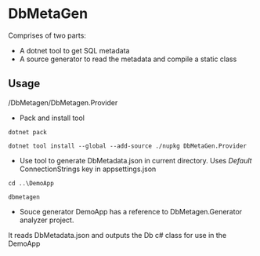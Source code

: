 # DbMetaGen

Comprises of two parts:
* A dotnet tool to get SQL metadata
* A source generator to read the metadata and compile a static class  

## Usage

/DbMetagen/DbMetagen.Provider

* Pack and install tool  

`dotnet pack`  

`dotnet tool install --global --add-source ./nupkg DbMetaGen.Provider`  

* Use tool to generate DbMetadata.json in current directory. Uses _Default_ ConnectionStrings key in appsettings.json  

`cd ..\DemoApp`  

`dbmetagen`  


* Souce generator
DemoApp has a reference to DbMetagen.Generator analyzer project.  

It reads DbMetadata.json and outputs the Db c# class for use in the DemoApp

